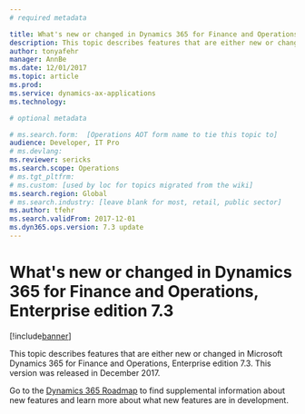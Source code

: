 ```yaml
---
# required metadata

title: What's new or changed in Dynamics 365 for Finance and Operations, Enterprise edition 7.3
description: This topic describes features that are either new or changed in Microsoft Dynamics 365 for Finance and Operations, Enterprise edition 7.3. This version was released in December 2017.
author: tonyafehr
manager: AnnBe
ms.date: 12/01/2017
ms.topic: article
ms.prod: 
ms.service: dynamics-ax-applications
ms.technology: 

# optional metadata

# ms.search.form:  [Operations AOT form name to tie this topic to]
audience: Developer, IT Pro
# ms.devlang: 
ms.reviewer: sericks
ms.search.scope: Operations
# ms.tgt_pltfrm: 
# ms.custom: [used by loc for topics migrated from the wiki]
ms.search.region: Global 
# ms.search.industry: [leave blank for most, retail, public sector]
ms.author: tfehr
ms.search.validFrom: 2017-12-01
ms.dyn365.ops.version: 7.3 update 
---
```


# What's new or changed in Dynamics 365 for Finance and Operations, Enterprise edition 7.3

[!include[banner](../includes/banner.md)]

This topic describes features that are either new or changed in Microsoft Dynamics 365 for Finance and Operations, Enterprise edition 7.3. This version was released in December 2017.

Go to the [Dynamics 365 Roadmap](https://roadmap.dynamics.com/) to find supplemental information about new features and learn more about what new features are in development. 
